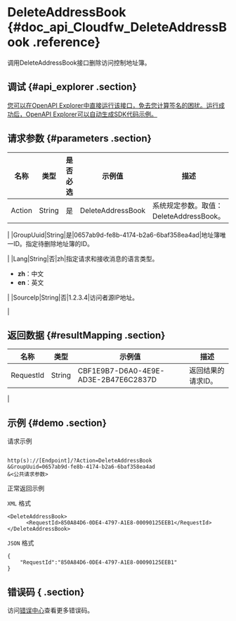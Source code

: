 # DeleteAddressBook {#doc_api_Cloudfw_DeleteAddressBook .reference}

调用DeleteAddressBook接口删除访问控制地址簿。

## 调试 {#api_explorer .section}

[您可以在OpenAPI Explorer中直接运行该接口，免去您计算签名的困扰。运行成功后，OpenAPI Explorer可以自动生成SDK代码示例。](https://api.aliyun.com/#product=Cloudfw&api=DeleteAddressBook&type=RPC&version=2017-12-07)

## 请求参数 {#parameters .section}

|名称|类型|是否必选|示例值|描述|
|--|--|----|---|--|
|Action|String|是|DeleteAddressBook|系统规定参数。取值：DeleteAddressBook。

 |
|GroupUuid|String|是|0657ab9d-fe8b-4174-b2a6-6baf358ea4ad|地址簿唯一ID。指定待删除地址簿的ID。

 |
|Lang|String|否|zh|指定请求和接收消息的语言类型。

 -   **zh**：中文
-   **en**：英文

 |
|SourceIp|String|否|1.2.3.4|访问者源IP地址。

 |

## 返回数据 {#resultMapping .section}

|名称|类型|示例值|描述|
|--|--|---|--|
|RequestId|String|CBF1E9B7-D6A0-4E9E-AD3E-2B47E6C2837D|返回结果的请求ID。

 |

## 示例 {#demo .section}

请求示例

``` {#request_demo}

http(s)://[Endpoint]/?Action=DeleteAddressBook
&GroupUuid=0657ab9d-fe8b-4174-b2a6-6baf358ea4ad
&<公共请求参数>

```

正常返回示例

`XML` 格式

``` {#xml_return_success_demo}
<DeleteAddressBook>
	  <RequestId>850A84D6-0DE4-4797-A1E8-00090125EEB1</RequestId>
</DeleteAddressBook>
```

`JSON` 格式

``` {#json_return_success_demo}
{
	"RequestId":"850A84D6-0DE4-4797-A1E8-00090125EEB1"
}
```

## 错误码 { .section}

访问[错误中心](https://error-center.aliyun.com/status/product/Cloudfw)查看更多错误码。

